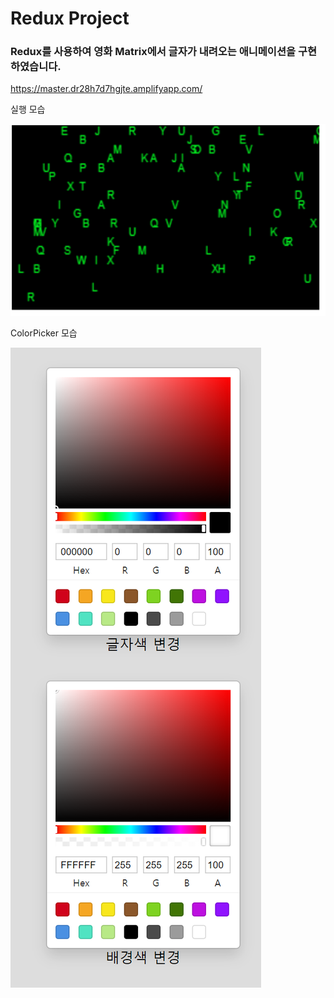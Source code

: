 # Redux Project

### Redux를 사용하여 영화 Matrix에서 글자가 내려오는 애니메이션을 구현하였습니다.

https://master.dr28h7d7hgjte.amplifyapp.com/

실행 모습

![Alt text](Matrix.PNG)

ColorPicker 모습

![Alt text](ColorPicker.PNG)
